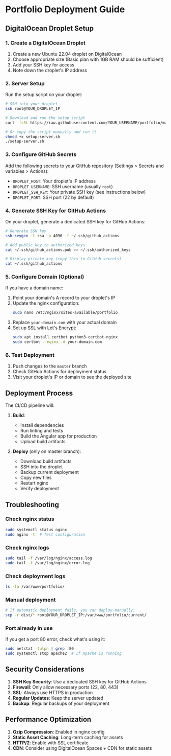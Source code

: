 # Portfolio Deployment Guide

## DigitalOcean Droplet Setup

### 1. Create a DigitalOcean Droplet

1. Create a new Ubuntu 22.04 droplet on DigitalOcean
2. Choose appropriate size (Basic plan with 1GB RAM should be sufficient)
3. Add your SSH key for access
4. Note down the droplet's IP address

### 2. Server Setup

Run the setup script on your droplet:

```bash
# SSH into your droplet
ssh root@YOUR_DROPLET_IP

# Download and run the setup script
curl -fsSL https://raw.githubusercontent.com/YOUR_USERNAME/portfolio/master/scripts/setup-server.sh | bash

# Or copy the script manually and run it
chmod +x setup-server.sh
./setup-server.sh
```

### 3. Configure GitHub Secrets

Add the following secrets to your GitHub repository (Settings > Secrets and variables > Actions):

- `DROPLET_HOST`: Your droplet's IP address
- `DROPLET_USERNAME`: SSH username (usually `root`)
- `DROPLET_SSH_KEY`: Your private SSH key (see instructions below)
- `DROPLET_PORT`: SSH port (22 by default)

### 4. Generate SSH Key for GitHub Actions

On your droplet, generate a dedicated SSH key for GitHub Actions:

```bash
# Generate SSH key
ssh-keygen -t rsa -b 4096 -f ~/.ssh/github_actions

# Add public key to authorized_keys
cat ~/.ssh/github_actions.pub >> ~/.ssh/authorized_keys

# Display private key (copy this to GitHub secrets)
cat ~/.ssh/github_actions
```

### 5. Configure Domain (Optional)

If you have a domain name:

1. Point your domain's A record to your droplet's IP
2. Update the nginx configuration:
   ```bash
   sudo nano /etc/nginx/sites-available/portfolio
   ```
3. Replace `your-domain.com` with your actual domain
4. Set up SSL with Let's Encrypt:
   ```bash
   sudo apt install certbot python3-certbot-nginx
   sudo certbot --nginx -d your-domain.com
   ```

### 6. Test Deployment

1. Push changes to the `master` branch
2. Check GitHub Actions for deployment status
3. Visit your droplet's IP or domain to see the deployed site

## Deployment Process

The CI/CD pipeline will:

1. **Build**: 
   - Install dependencies
   - Run linting and tests
   - Build the Angular app for production
   - Upload build artifacts

2. **Deploy** (only on master branch):
   - Download build artifacts
   - SSH into the droplet
   - Backup current deployment
   - Copy new files
   - Restart nginx
   - Verify deployment

## Troubleshooting

### Check nginx status
```bash
sudo systemctl status nginx
sudo nginx -t  # Test configuration
```

### Check nginx logs
```bash
sudo tail -f /var/log/nginx/access.log
sudo tail -f /var/log/nginx/error.log
```

### Check deployment logs
```bash
ls -la /var/www/portfolio/
```

### Manual deployment
```bash
# If automatic deployment fails, you can deploy manually:
scp -r dist/* root@YOUR_DROPLET_IP:/var/www/portfolio/current/
```

### Port already in use
If you get a port 80 error, check what's using it:
```bash
sudo netstat -tulpn | grep :80
sudo systemctl stop apache2  # If Apache is running
```

## Security Considerations

1. **SSH Key Security**: Use a dedicated SSH key for GitHub Actions
2. **Firewall**: Only allow necessary ports (22, 80, 443)
3. **SSL**: Always use HTTPS in production
4. **Regular Updates**: Keep the server updated
5. **Backup**: Regular backups of your deployment

## Performance Optimization

1. **Gzip Compression**: Enabled in nginx config
2. **Static Asset Caching**: Long-term caching for assets
3. **HTTP/2**: Enable with SSL certificate
4. **CDN**: Consider using DigitalOcean Spaces + CDN for static assets
